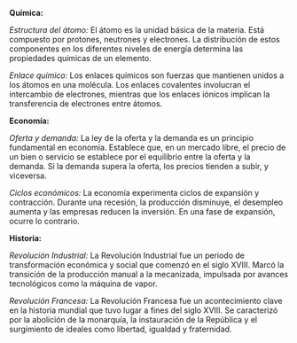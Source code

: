 **Química:**

*Estructura del átomo:*
El átomo es la unidad básica de la materia. Está compuesto por protones, neutrones y electrones. La distribución de estos componentes en los diferentes niveles de energía determina las propiedades químicas de un elemento.

*Enlace químico:*
Los enlaces químicos son fuerzas que mantienen unidos a los átomos en una molécula. Los enlaces covalentes involucran el intercambio de electrones, mientras que los enlaces iónicos implican la transferencia de electrones entre átomos.

**Economía:**

*Oferta y demanda:*
La ley de la oferta y la demanda es un principio fundamental en economía. Establece que, en un mercado libre, el precio de un bien o servicio se establece por el equilibrio entre la oferta y la demanda. Si la demanda supera la oferta, los precios tienden a subir, y viceversa.

*Ciclos económicos:*
La economía experimenta ciclos de expansión y contracción. Durante una recesión, la producción disminuye, el desempleo aumenta y las empresas reducen la inversión. En una fase de expansión, ocurre lo contrario.

**Historia:**

*Revolución Industrial:*
La Revolución Industrial fue un periodo de transformación económica y social que comenzó en el siglo XVIII. Marcó la transición de la producción manual a la mecanizada, impulsada por avances tecnológicos como la máquina de vapor.

*Revolución Francesa:*
La Revolución Francesa fue un acontecimiento clave en la historia mundial que tuvo lugar a fines del siglo XVIII. Se caracterizó por la abolición de la monarquía, la instauración de la República y el surgimiento de ideales como libertad, igualdad y fraternidad.
